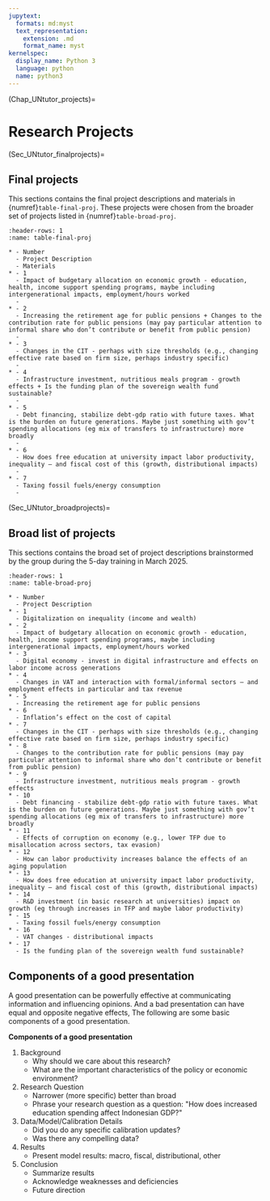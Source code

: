 ```yaml
---
jupytext:
  formats: md:myst
  text_representation:
    extension: .md
    format_name: myst
kernelspec:
  display_name: Python 3
  language: python
  name: python3
---
```


(Chap_UNtutor_projects)=
# Research Projects

(Sec_UNtutor_finalprojects)=
## Final projects
This sections contains the final project descriptions and materials in {numref}`table-final-proj`. These projects were chosen from the broader set of projects listed in {numref}`table-broad-proj`.

```{list-table} UN OG-IDN Final Projects from 5-day Training
:header-rows: 1
:name: table-final-proj

* - Number
  - Project Description
  - Materials
* - 1
  - Impact of budgetary allocation on economic growth - education, health, income support spending programs, maybe including intergenerational impacts, employment/hours worked
  -
* - 2
  - Increasing the retirement age for public pensions + Changes to the contribution rate for public pensions (may pay particular attention to informal share who don’t contribute or benefit from public pension)
  -
* - 3
  - Changes in the CIT - perhaps with size thresholds (e.g., changing effective rate based on firm size, perhaps industry specific)
  -
* - 4
  - Infrastructure investment, nutritious meals program - growth effects + Is the funding plan of the sovereign wealth fund sustainable?
  -
* - 5
  - Debt financing, stabilize debt-gdp ratio with future taxes. What is the burden on future generations. Maybe just something with gov’t spending allocations (eg mix of transfers to infrastructure) more broadly
  -
* - 6
  - How does free education at university impact labor productivity, inequality – and fiscal cost of this (growth, distributional impacts)
  -
* - 7
  - Taxing fossil fuels/energy consumption
  -
```

(Sec_UNtutor_broadprojects)=
## Broad list of projects
This sections contains the broad set of project descriptions brainstormed by the group during the 5-day training in March 2025.

```{list-table} UN OG-IDN Broad Projects List from 5-day Training
:header-rows: 1
:name: table-broad-proj

* - Number
  - Project Description
* - 1
  - Digitalization on inequality (income and wealth)
* - 2
  - Impact of budgetary allocation on economic growth - education, health, income support spending programs, maybe including intergenerational impacts, employment/hours worked
* - 3
  - Digital economy - invest in digital infrastructure and effects on labor income across generations
* - 4
  - Changes in VAT and interaction with formal/informal sectors – and employment effects in particular and tax revenue
* - 5
  - Increasing the retirement age for public pensions
* - 6
  - Inflation’s effect on the cost of capital
* - 7
  - Changes in the CIT - perhaps with size thresholds (e.g., changing effective rate based on firm size, perhaps industry specific)
* - 8
  - Changes to the contribution rate for public pensions (may pay particular attention to informal share who don’t contribute or benefit from public pension)
* - 9
  - Infrastructure investment, nutritious meals program - growth effects
* - 10
  - Debt financing - stabilize debt-gdp ratio with future taxes. What is the burden on future generations. Maybe just something with gov’t spending allocations (eg mix of transfers to infrastructure) more broadly
* - 11
  - Effects of corruption on economy (e.g., lower TFP due to misallocation across sectors, tax evasion)
* - 12
  - How can labor productivity increases balance the effects of an aging population
* - 13
  - How does free education at university impact labor productivity, inequality – and fiscal cost of this (growth, distributional impacts)
* - 14
  - R&D investment (in basic research at universities) impact on growth (eg through increases in TFP and maybe labor productivity)
* - 15
  - Taxing fossil fuels/energy consumption
* - 16
  - VAT changes - distributional impacts
* - 17
  - Is the funding plan of the sovereign wealth fund sustainable?
```

## Components of a good presentation

A good presentation can be powerfully effective at communicating information and influencing opinions. And a bad presentation can have equal and opposite negative effects, The following are some basic components of a good presentation.

**Components of a good presentation**

1. Background
    - Why should we care about this research?
    - What are the important characteristics of the policy or economic environment?
2. Research Question
    - Narrower (more specific) better than broad
    - Phrase your research question as a question: "How does increased education spending affect Indonesian GDP?"
3. Data/Model/Calibration Details
    - Did you do any specific calibration updates?
    - Was there any compelling data?
4. Results
    - Present model results: macro, fiscal, distributional, other
5. Conclusion
    - Summarize results
    - Acknowledge weaknesses and deficiencies
    - Future direction
